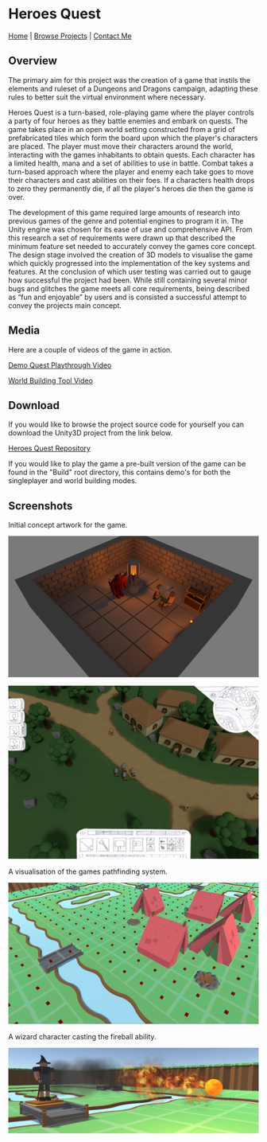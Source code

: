 # Heroes Quest

[Home](../../../index.md)
|
[Browse Projects](../../browse_projects/browse_projects.md)
|
[Contact Me](../../contact_me/contact_me.md)

## Overview

The primary aim for this project was the creation of a game that instils the elements and ruleset of a Dungeons and Dragons campaign, adapting these rules to better suit the virtual environment where necessary.

Heroes Quest is a turn-based, role-playing game where the player controls a party of four heroes as they battle enemies and embark on quests. The game takes place in an open world setting constructed from a grid of prefabricated tiles which form the board upon which the player's characters are placed. The player must move their characters around the world, interacting with the games inhabitants to obtain quests. Each character has a limited health, mana and a set of abilities to use in battle. Combat takes a turn-based approach where the player and enemy each take goes to move their characters and cast abilities on their foes. If a characters health drops to zero they permanently die, if all the player's heroes die then the game is over.

The development of this game required large amounts of research into previous games of the genre and potential engines to program it in. The Unity engine was chosen for its ease of use and comprehensive API. From this research a set of requirements were drawn up that described the minimum feature set needed to accurately convey the games core concept. The design stage involved the creation of 3D models to visualise the game which quickly progressed into the implementation of the key systems and features. At the conclusion of which user testing was carried out to gauge how successful the project had been. While still containing several minor bugs and glitches the game meets all core requirements, being described as “fun and enjoyable” by users and is consisted a successful attempt to convey the projects main concept.

## Media

Here are a couple of videos of the game in action.

[Demo Quest Playthrough Video](https://www.youtube.com/watch?v=QcLW9PhAsSo)

[World Building Tool Video](https://www.youtube.com/watch?v=5QVUJDFojOo)

## Download

If you would like to browse the project source code for yourself you can download the Unity3D project from the link below.

[Heroes Quest Repository](https://github.com/JGoodHub/Heroes-Quest)

If you would like to play the game a pre-built version of the game can be found in the "Build" root directory, this contains demo's for both the singleplayer and world building modes.

## Screenshots

Initial concept artwork for the game.

![Image of Concept 1](images/concept_1.png)

![Image of Concept 2](images/concept_2.png)

A visualisation of the games pathfinding system.

![Image of Pathfinding](images/pathfinding.png)

A wizard character casting the fireball ability.

![Image of Spellcasting](images/fireball.png)
